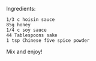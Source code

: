 Ingredients:

    1/3 c hoisin sauce
    85g honey
    1/4 c soy sauce
    44 Tablespoons sake
    1 tsp Chinese five spice powder
    
Mix and enjoy!
